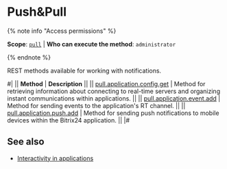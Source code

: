 # Push&Pull

{% note info "Access permissions" %}

**Scope**: [`pull`](../../scopes/permissions.md) | **Who can execute the method**: `administrator`

{% endnote %}

REST methods available for working with notifications.

#| 
|| **Method** | **Description** ||
|| [pull.application.config.get](./pull-application-config-get.md) | Method for retrieving information about connecting to real-time servers and organizing instant communications within applications. ||
|| [pull.application.event.add](./pull-application-event-add.md) | Method for sending events to the application's RT channel. ||
|| [pull.application.push.add](./pull-application-push-add.md) | Method for sending push notifications to mobile devices within the Bitrix24 application. ||
|#

## See also

- [Interactivity in applications](../../interactivity/index.md)